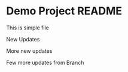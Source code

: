 # Demo Project README

This is simple file

New Updates

More new updates 

Few more updates from Branch